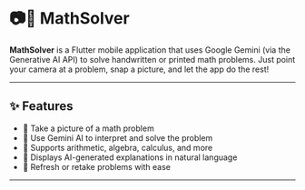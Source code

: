 # 📷🔢 MathSolver

**MathSolver** is a Flutter mobile application that uses Google Gemini (via the Generative AI API) to solve handwritten or printed math problems. Just point your camera at a problem, snap a picture, and let the app do the rest!

---

## ✨ Features

- 📸 Take a picture of a math problem
- 🤖 Use Gemini AI to interpret and solve the problem
- 🧮 Supports arithmetic, algebra, calculus, and more
- 💬 Displays AI-generated explanations in natural language
- 🔄 Refresh or retake problems with ease

---
